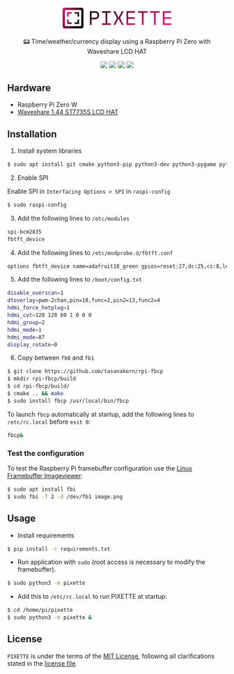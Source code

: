 <p align="center">
    <img src="pixette/assets/images/logo.png" width="256">
    <p align="center">📟 Time/weather/currency display using a Raspberry Pi Zero with Waveshare LCD HAT</p>
    <p align="center">
        <img src="https://img.shields.io/badge/-Raspberry%20Pi%20Zero%20W-black?style=flat-square&logo=raspberry%20pi&logoColor=C51A4A">
        <img src="https://img.shields.io/badge/python-3.5%2B-lightblue?style=flat-square&logo=python&logoColor=lightblue">
        <img src="https://img.shields.io/github/license/EXLER/pixette?style=flat-square">
        <img src="https://img.shields.io/github/repo-size/EXLER/pixette?style=flat-square">
    </p>
</p>

## Hardware

* Raspberry Pi Zero W
* [Waveshare 1.44 ST7735S LCD HAT](https://www.waveshare.com/wiki/1.44inch_LCD_HAT)

## Installation

1. Install system libraries
```bash
$ sudo apt install git cmake python3-pip python3-dev python3-pygame python3-gpiozero python3-requests libsdl2-dev libsdl2-ttf-dev
```

2. Enable SPI

Enable SPI in `Interfacing Options > SPI` in `raspi-config`

```bash
$ sudo raspi-config
```

3. Add the following lines to `/etc/modules`

```bash
spi-bcm2835
fbtft_device
```

4. Add the following lines to `/etc/modprobe.d/fbtft.conf`

```bash
options fbtft_device name=adafruit18_green gpios=reset:27,dc:25,cs:8,led:24 speed=40000000 bgr=1 fps=60 custom=1 height=128 width=128 rotate=90
```

5. Add the following lines to `/boot/config.txt`

```bash
disable_overscan=1
dtoverlay=pwm-2chan,pin=18,func=2,pin2=13,func2=4
hdmi_force_hotplug=1
hdmi_cvt=128 128 60 1 0 0 0
hdmi_group=2
hdmi_mode=1
hdmi_mode=87
display_rotate=0
```

6. Copy between `fb0` and `fb1`

```bash
$ git clone https://github.com/tasanakorn/rpi-fbcp
$ mkdir rpi-fbcp/build
$ cd rpi-fbcp/build/
$ cmake .. && make
$ sudo install fbcp /usr/local/bin/fbcp
```

To launch `fbcp` automatically at startup, add the following lines to `/etc/rc.local` before `exit 0`:
```bash
fbcp&
```

### Test the configuration

To test the Raspberry Pi framebuffer configuration use the [Linux Framebuffer Imageviewer](https://linux.die.net/man/1/fbi):
```bash
$ sudo apt install fbi
$ sudo fbi -T 2 -d /dev/fb1 image.png
```

## Usage

* Install requirements
```bash
$ pip install -r requirements.txt
```

* Run application with `sudo` (root access is necessary to modify the framebuffer).

```bash
$ sudo python3 -m pixette
```

* Add this to `/etc/rc.local` to run PIXETTE at startup:
```bash
$ cd /home/pi/pixette
$ sudo python3 -m pixette &
```

## License

`PIXETTE` is under the terms of the [MIT License](https://www.tldrlegal.com/l/mit), following all clarifications stated in the [license file](LICENSE).
